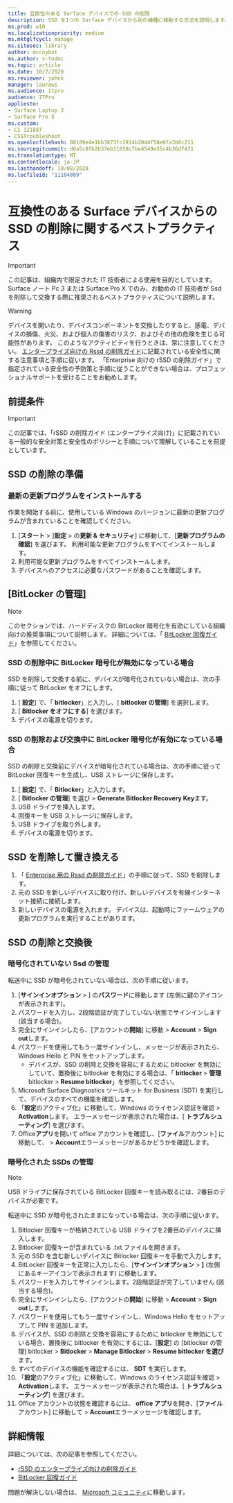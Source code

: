 ```yaml
---
title: 互換性のある Surface デバイスでの SSD の削除
description: SSD を1つの Surface デバイスから別の機種に移動する方法を説明します。
ms.prod: w10
ms.localizationpriority: medium
ms.mktglfcycl: manage
ms.sitesec: library
author: mccoybot
ms.author: v-todmc
ms.topic: article
ms.date: 10/7/2020
ms.reviewer: johnk
manager: laurawi
ms.audience: itpro
audience: ITPro
appliesto:
- Surface Laptop 3
- Surface Pro X
ms.custom:
- CI 121887
- CSSTroubleshoot
ms.openlocfilehash: 00109e4e1bb3873fc2914b2044f58e6fa3b6c211
ms.sourcegitcommit: d0a5c8fb2b37eb11858c7be4549e55c4b36d7471
ms.translationtype: MT
ms.contentlocale: ja-JP
ms.lasthandoff: 10/08/2020
ms.locfileid: "11104809"
---
```

# 互換性のある Surface デバイスからの SSD の削除に関するベストプラクティス

> [!IMPORTANT]
> この記事は、組織内で限定された IT 技術者による使用を目的としています。 Surface ノート Pc 3 または Surface Pro X でのみ、お勧めの IT 技術者が Ssd を削除して交換する際に推奨されるベストプラクティスについて説明します。 

> [!WARNING]
> デバイスを開いたり、デバイスコンポーネントを交換したりすると、感電、デバイスの損傷、火災、および個人の傷害のリスク、およびその他の危険を生じる可能性があります。  このようなアクティビティを行うときは、常に注意してください。 [エンタープライズ向けの Rssd の削除ガイド](https://www.microsoft.com/download/100440)に記載されている安全性に関する注意事項と手順に従います。 「Enterprise 向けの rSSD の削除ガイド」で指定されている安全性の予防策と手順に従うことができない場合は、プロフェッショナルサポートを受けることをお勧めします。

## 前提条件

> [!IMPORTANT]
> この記事では、「rSSD の削除ガイド (エンタープライズ向け)」に記載されている一般的な安全対策と安全性のポリシーと手順について理解していることを前提としています。

## SSD の削除の準備 

### 最新の更新プログラムをインストールする 

作業を開始する前に、使用している Windows のバージョンに最新の更新プログラムが含まれていることを確認してください。

1.  [**スタート**  >  ]**設定**  >  の**更新 & セキュリティ**] に移動して、[**更新プログラムの確認**] を選びます。 利用可能な更新プログラムをすべてインストールします。 
2. 利用可能な更新プログラムをすべてインストールします。
3. デバイスへのアクセスに必要なパスワードがあることを確認します。  
 
## [BitLocker の管理] 

> [!NOTE]
> このセクションでは、ハードディスクの BitLocker 暗号化を有効にしている組織向けの推奨事項について説明します。 詳細については、「 [BitLocker 回復ガイド](https://docs.microsoft.com/windows/security/information-protection/bitlocker/bitlocker-recovery-guide-plan)」を参照してください。 

### SSD の削除中に BitLocker 暗号化が無効になっている場合

SSD を削除して交換する前に、デバイスが暗号化されていない場合は、次の手順に従って BitLocker をオフにします。

1.  [ **設定**] で、「 **bitlocker**」と入力し、[ **bitlocker の管理**] を選択します。 
2.  [ **Bitlocker をオフにする**] を選びます。 
3.  デバイスの電源を切ります。 

### SSD の削除および交換中に BitLocker 暗号化が有効になっている場合

SSD の削除と交換前にデバイスが暗号化されている場合は、次の手順に従って BitLocker 回復キーを生成し、USB ストレージに保存します。

1.  [ **設定**] で、「 **Bitlocker**」と入力します。
2. [ **Bitlocker の管理**] を選び  > **Generate Bitlocker Recovery Key**ます。
2.  USB ドライブを挿入します。 
3.  回復キーを USB ストレージに保存します。  
4.  USB ドライブを取り外します。  
5.  デバイスの電源を切ります。 

## SSD を削除して置き換える 

1.  「 [Enterprise 用の Rssd の削除ガイド](https://www.microsoft.com/download/100440)」の手順に従って、SSD を削除します。 
2. 元の SSD を新しいデバイスに取り付け、新しいデバイスを有線インターネット接続に接続します。
2.  新しいデバイスの電源を入れます。 デバイスは、起動時にファームウェアの更新プログラムを実行することがあります。  
 
## SSD の削除と交換後

### 暗号化されていない Ssd の管理 

転送中に SSD が暗号化されていない場合は、次の手順に従います。 

1.  [**サインインオプション**  >  ] の**パスワード**に移動します (左側に鍵のアイコンが表示されます)。  
2.  パスワードを入力し、2段階認証が完了していない状態でサインインします (該当する場合)。
3.  完全にサインインしたら、[アカウントの**開始**] に移動  >  **Account**  >  **Sign out**します。  
4.  パスワードを使用してもう一度サインインし、メッセージが表示されたら、Windows Hello と PIN をセットアップします。 
    - デバイスが、SSD の削除と交換を容易にするために bitlocker を無効にしていて、置換後に bitlocker を有効にする場合は、「 **bitlocker**  >  **管理**bitlocker  >  **Resume bitlocker**」を参照してください。  
6.  Microsoft Surface Diagnostics ツールキット for Business (SDT) を実行して、デバイスのすべての機能を確認します。  
7.  「**設定**のアクティブ化」に移動して、Windows のライセンス認証を確認  >  **Activation**します。  エラーメッセージが表示された場合は、[ **トラブルシューティング**] を選びます。 
8.  Office**アプリ**を開いて office アカウントを確認し、[**ファイル**アカウント] に移動して、  >  **Account**エラーメッセージがあるかどうかを確認します。  

### 暗号化された SSDs の管理 

> [!NOTE]
> USB ドライブに保存されている BitLocker 回復キーを読み取るには、2番目のデバイスが必要です。 

転送中に SSD が暗号化されたままになっている場合は、次の手順に従います。

1.  Bitlocker 回復キーが格納されている USB ドライブを2番目のデバイスに挿入します。 
2.  Bitlocker 回復キーが含まれている .txt ファイルを開きます。 
3.  元の SSD を含む新しいデバイスに Bitlocker 回復キーを手動で入力します。  
4.  BitLocker 回復キーを正常に入力したら、[**サインインオプション**  >  **]** (左側にあるキーアイコンで表示されます) に移動します。  
5.  パスワードを入力してサインインします。2段階認証が完了していません (該当する場合)。
6.  完全にサインインしたら、[アカウントの**開始**] に移動  >  **Account**  >  **Sign out**します。  
7.  パスワードを使用してもう一度サインインし、Windows Hello をセットアップして PIN を追加します。 
8.  デバイスが、SSD の削除と交換を容易にするために bitlocker を無効にしている場合、置換後に bitlocker を有効にするには、[**設定**] の [bitlocker の管理] bitlocker  >  **Bitlocker**  >  **Manage Bitlocker**  >  **Resume bitlocker を選び**ます。  
9.  すべてのデバイスの機能を確認するには、 **SDT** を実行します。  
10. 「**設定**のアクティブ化」に移動して、Windows のライセンス認証を確認  >  **Activation**します。  エラーメッセージが表示された場合は、[ **トラブルシューティング**] を選びます。
11. Office アカウントの状態を確認するには、 **office アプリ**を開き、[**ファイル**アカウント] に移動して  >  **Account**エラーメッセージを確認します。

## 詳細情報 

詳細については、次の記事を参照してください。

- [rSSD のエンタープライズ向けの削除ガイド](https://www.microsoft.com/download/100440)
- [BitLocker 回復ガイド](https://docs.microsoft.com/windows/security/information-protection/bitlocker/bitlocker-recovery-guide-plan)

問題が解決しない場合は、 [Microsoft コミュニティ](https://answers.microsoft.com/)に移動します。